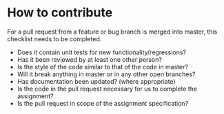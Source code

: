 # How to contribute

For a pull request from a feature or bug branch is merged into master, this
checklist needs to be completed.

* Does it contain unit tests for new functionality/regressions?
* Has it been reviewed by at least one other person?
* Is the style of the code similar to that of the code in master?
* Will it break anything in master or in any other open branches?
* Has documentation been updated? (where appropriate)
* Is the code in the pull request necessary for us to complete the assignment?
* Is the pull request in scope of the assignment specification?
